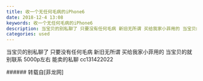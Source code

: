 ```yaml
---
title: 收一个无任何毛病的iPhone6
date: 2018-12-4 13:08
keywords: 收一个无任何毛病的iPhone6
description: 当宝贝的别私聊了 只要没有任何毛病 新旧无所谓 买给我家小菲用的 当宝贝的就别联系 5000p左右 能卖的私聊 cc131422022
categories: used
---
```

<td class="t_f" id="postmessage_2404414">

当宝贝的别私聊了 只要没有任何毛病 新旧无所谓 买给我家小菲用的 当宝贝的就别联系 5000p左右 能卖的私聊 cc131422022<br/>
</td>
###### 转载自[菲龙网]